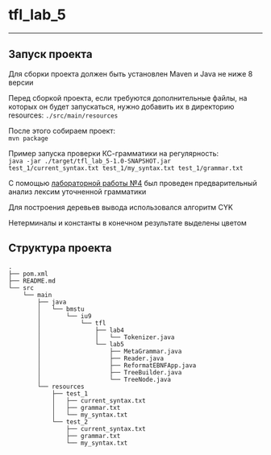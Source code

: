 # tfl_lab_5
___
## Запуск проекта
Для сборки проекта должен быть установлен Maven и Java не ниже 8 версии

Перед сборкой проекта, если требуются дополнительные файлы, на которых он будет запускаться, нужно добавить их в директорию resources: `./src/main/resources`

После этого собираем проект:  
`mvn package`

Пример запуска проверки КС-грамматики на регулярность:  
`java -jar ./target/tfl_lab_5-1.0-SNAPSHOT.jar  test_1/current_syntax.txt test_1/my_syntax.txt test_1/grammar.txt`

C помощью [лабораторной работы №4](https://github.com/kuZzzzia/tfl_lab_4) был проведен предварительный анализ лексим уточненной грамматики

Для построения деревьев вывода использовался алгоритм CYK

Нетерминалы и константы в конечном результате выделены цветом

## Структура проекта

```
.
├── pom.xml
├── README.md
└── src
    └── main
        ├── java
        │   └── bmstu
        │       └── iu9
        │           └── tfl
        │               ├── lab4
        │               │   └── Tokenizer.java
        │               └── lab5
        │                   ├── MetaGrammar.java
        │                   ├── Reader.java
        │                   ├── ReformatEBNFApp.java
        │                   ├── TreeBuilder.java
        │                   └── TreeNode.java
        └── resources
            ├── test_1
            │   ├── current_syntax.txt
            │   ├── grammar.txt
            │   └── my_syntax.txt
            └── test_2
                ├── current_syntax.txt
                ├── grammar.txt
                └── my_syntax.txt
```
